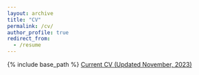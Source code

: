 ```yaml
---
layout: archive
title: "CV"
permalink: /cv/
author_profile: true
redirect_from:
  - /resume
---
```


{% include base_path %}
[Current CV (Updated November, 2023)](/files/French_CV_11_15_2023.pdf)
